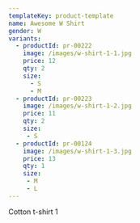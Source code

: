 ```yaml
---
templateKey: product-template
name: Awesome W Shirt
gender: W
variants:
  - productId: pr-00222
    image: /images/w-shirt-1-1.jpg
    price: 12
    qty: 2
    size:
      - S
      - M
  - productId: pr-00223
    image: /images/w-shirt-1-2.jpg
    price: 11
    qty: 2
    size:
     - S
  - productId: pr-00124
    image: /images/w-shirt-1-3.jpg
    price: 13
    qty: 1
    size:
     - M
     - L
---
```

Cotton t-shirt 1
